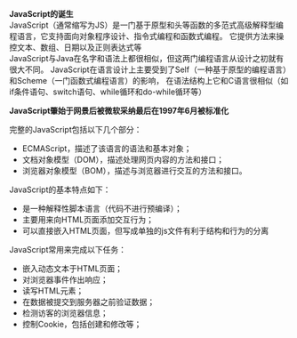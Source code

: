 **JavaScript的诞生**  
JavaScript（通常缩写为JS）是一门基于原型和头等函数的多范式高级解释型编程语言，它支持面向对象程序设计、指令式编程和函数式编程。
它提供方法来操控文本、数组、日期以及正则表达式等  
JavaScript与Java在名字和语法上都很相似，但这两门编程语言从设计之初就有很大不同。
JavaScript在语言设计上主要受到了Self（一种基于原型的编程语言）和Scheme（一门函数式编程语言）的影响，
在语法结构上它和C语言很相似（如if条件语句、switch语句、while循环和do-while循环等）  

**JavaScript肇始于网景后被微软采纳最后在1997年6月被标准化**  

完整的JavaScript包括以下几个部分：

* ECMAScript，描述了该语言的语法和基本对象；
* 文档对象模型（DOM），描述处理网页内容的方法和接口；
* 浏览器对象模型（BOM），描述与浏览器进行交互的方法和接口。  

JavaScript的基本特点如下：

* 是一种解释性脚本语言（代码不进行预编译）；
* 主要用来向HTML页面添加交互行为；
* 可以直接嵌入HTML页面，但写成单独的js文件有利于结构和行为的分离  

JavaScript常用来完成以下任务：

* 嵌入动态文本于HTML页面；
* 对浏览器事件作出响应；
* 读写HTML元素；
* 在数据被提交到服务器之前验证数据；
* 检测访客的浏览器信息；
* 控制Cookie，包括创建和修改等；
